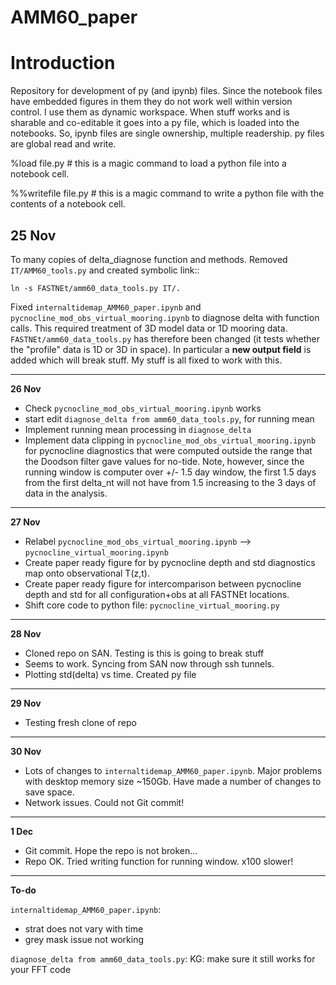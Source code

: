 # AMM60_paper

Introduction
============
Repository for development of py (and ipynb) files. Since the notebook files have embedded figures in them they do not work well within version control. I use them as dynamic workspace. When stuff works and is sharable and co-editable it goes into a py file, which is loaded into the notebooks.
So, ipynb files are single ownership, multiple readership.
py files are global read and write.

%load file.py # this is a magic command to load a python file into a notebook cell.

%%writefile file.py # this is a magic command to write a python file with the contents of a notebook cell.


**25 Nov**
----------
To many copies of delta_diagnose function and methods. Removed `IT/AMM60_tools.py` and created symbolic link::

    ln -s FASTNEt/amm60_data_tools.py IT/.

Fixed `internaltidemap_AMM60_paper.ipynb` and `pycnocline_mod_obs_virtual_mooring.ipynb` to diagnose delta with function calls. This required treatment of 3D model data or 1D mooring data.
`FASTNEt/amm60_data_tools.py` has therefore been changed (it tests whether the "profile" data is 1D or 3D in space). In particular a **new output field** is added which will break stuff. My stuff is all fixed to work with this.


---
**26 Nov**

* Check `pycnocline_mod_obs_virtual_mooring.ipynb` works
* start edit `diagnose_delta from amm60_data_tools.py`, for running mean
* Implement running mean processing in `diagnose_delta`
* Implement data clipping in `pycnocline_mod_obs_virtual_mooring.ipynb` for pycnocline diagnostics that were computed outside the range that the Doodson filter gave values for no-tide. Note, however, since the running window is computer over +/- 1.5 day window, the first 1.5 days from the first delta_nt will not have from 1.5 increasing to the 3 days of data in the analysis.

---
**27 Nov**

* Relabel `pycnocline_mod_obs_virtual_mooring.ipynb` --> `pycnocline_virtual_mooring.ipynb`
* Create paper ready figure for by pycnocline depth and std diagnostics map onto observational T(z,t).
* Create paper ready figure for intercomparison between pycnocline depth and std for all configuration+obs at all FASTNEt locations.
* Shift core code to python file: `pycnocline_virtual_mooring.py`

---
**28 Nov**

* Cloned repo on SAN. Testing is this is going to break stuff 
* Seems to work. Syncing from SAN now through ssh tunnels.
* Plotting std(delta) vs time. Created py file

---
**29 Nov**

* Testing fresh clone of repo
---
**30 Nov**

* Lots of changes to `internaltidemap_AMM60_paper.ipynb`. Major problems with desktop memory size ~150Gb. Have made  a number of changes to save space.
* Network issues. Could not Git commit!

---
**1 Dec**

* Git commit. Hope the repo is not broken...
* Repo OK. Tried writing function for running window. x100 slower!

---


**To-do**

`internaltidemap_AMM60_paper.ipynb`:
* strat does not vary with time
* grey mask issue not working

`diagnose_delta from amm60_data_tools.py`:
KG: make sure it still works for your FFT code
